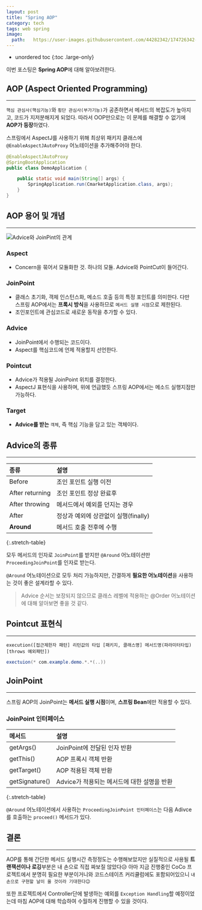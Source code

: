 ```yaml
---
layout: post
title: "Spring AOP"
category: tech
tags: web spring
image:
  path:   https://user-images.githubusercontent.com/44282342/174726342-1dd83191-8f51-42cc-8c1a-76df9f3c1be2.png
---
```


* unordered toc
{:toc .large-only}

이번 포스팅은 **Spring AOP**에 대해 알아보려한다.

## AOP (Aspect Oriented Programming)
***

`핵심 관심사(핵심기능)`와 `횡단 관심사(부가기능)`가 공존하면서 메서드의 복잡도가 높아지고, 코드가 지저분해지게 되었다. 따라서 OOP만으로는 이 문제를 해결할 수 없기에 **AOP가 등장**하였다.

스프링에서 AspectJ를 사용하기 위해 최상위 패키지 클래스에 `@EnableAspectJAutoProxy` 어노테이션을 추가해주어야 한다.

```java
@EnableAspectJAutoProxy
@SpringBootApplication
public class DemoApplication {

	public static void main(String[] args) {
		SpringApplication.run(CmarketApplication.class, args);
	}
}
```

## AOP 용어 및 개념
***

![Advice와 JoinPint의 관계](https://www.notion.so/image/https%3A%2F%2Fs3-us-west-2.amazonaws.com%2Fsecure.notion-static.com%2Faa82f0ab-a955-40e4-a15a-4d77661833c2%2FUntitled.png?table=block&id=0a3c2d8f-bd8e-46cd-8d8d-00936442fbd3&spaceId=f6562176-b9b7-40a3-8387-ce49c6f98fe8&width=2000&userId=7ff29728-065b-4cd4-bf01-375a94766527&cache=v2)

### Aspect

* Concern을 묶어서 모듈화한 것. 하나의 모듈. Advice와 PointCut이 들어간다.

### JoinPoint

* 클래스 초기화, 객체 인스턴스화, 메소드 호출 등의 특정 포인트를 의미한다. 다만 스프링 AOP에서는 **프록시 방식**을 사용하므로 `메서드 실행 시점`으로 제한된다.
* 조인포인트에 관심코드로 새로운 동작을 추가할 수 있다.

### Advice

* JoinPoint에서 수행되는 코드이다.
* Aspect를 핵심코드에 언제 적용할지 선언한다.

### Pointcut

* Advice가 적용될 JoinPoint 위치를 결정한다.
* AspectJ 표현식을 사용하며, 위에 언급했듯 스프링 AOP에서는 메소드 실행지점만 가능하다.

### Target

* **Advice를 받는** `객체`, 즉 핵심 기능을 담고 있는 객체이다.

## Advice의 종류
***

|종류|설명|
|:--|:--|
|Before|조인 포인트 실행 이전|
|After returning|조인 포인트 정상 완료후|
|After throwing|메서드에서 예외를 던지는 경우|
|After|정상과 예외에 상관없이 실행(finally)|
|**Around**|메서드 호출 전후에 수행|
{:.stretch-table}

모두 메서드의 인자로 `JoinPoint`를 받지만 `@Around` 어노테이션만 `ProceedingJoinPoint`를 인자로 받는다.

`@Around` 어노테이션으로 모두 처리 가능하지만, 간결하게 **필요한 어노테이션**을 사용하는 것이 좋은 설계라할 수 있다.

> Advice 순서는 보장되지 않으므로 클래스 레벨에 적용하는 @Order 어노테이션에 대해 알아보면 좋을 것 같다.

## Pointcut 표현식
***

`execution([접근제한자 패턴] 리턴값의 타입 [패키지, 클래스명] 메서드명(파라미터타입) [throws 예외패턴])`

```java
exectuion(* com.example.demo.*.*(..))
```

## JoinPoint
***

스프링 AOP의 JoinPoint는 **메서드 실행 시점**이며, **스프링 Bean**에만 적용할 수 있다.

### JoinPoint 인터페이스

|메서드|설명|
|:--|:--|
|getArgs()|JoinPoint에 전달된 인자 반환|
|getThis()|AOP 프록시 객체 반환|
|getTarget()|AOP 적용된 객체 반환|
|getSignature()|Advice가 적용되는 메서드에 대한 설명을 반환|
{:.stretch-table}

`@Around` 어노테이션에서 사용하는 `ProceedingJoinPoint 인터페이스`는 다음 Adivce를 호출하는 `proceed()` 메서드가 있다.

## 결론
***

AOP를 통해 간단한 메서드 실행시간 측정정도는 수행해보았지만 실질적으로 사용될 **트랜잭션이나 로깅**부분은 내 손으로 직접 짜보질 않았다😥 아마 지금 진행중인 CoCo 프로젝트에서 분명히 필요한 부분이거니와 코드스테이츠 커리큘럼에도 포함되어있으니 `내 손으로 구현할 날이 올 것이라 기대한다😉`

또한 프로젝트에서 Controller단에 발생하는 예외를 `Exception Handling`할 예정이었는데 마침 AOP에 대해 학습하여 수월하게 진행할 수 있을 것이다.